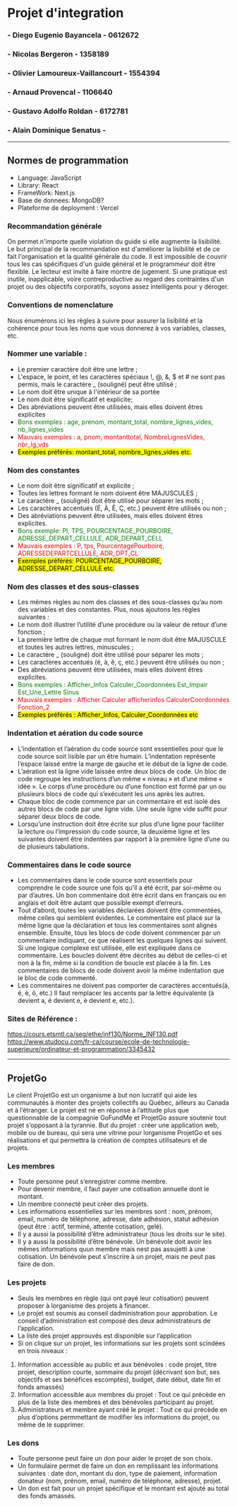 #  Projet d'integration
### - Diego Eugenio Bayancela - 0612672
### - Nicolas Bergeron - 1358189
### - Olivier Lamoureux-Vaillancourt - 1554394
### - Arnaud Provencal - 1106640
### - Gustavo Adolfo Roldan - 6172781
### - Alain Dominique Senatus - 

***
## Normes de programmation
- Language: JavaScript
- Library: React
- FrameWork: Next.js
- Base de donnees: MongoDB?
- Plateforme de deployment : Vercel

### Recommandation générale 
On permet n'importe quelle violation du guide si elle augmente la lisibilité. Le but principal de la recommandation est d'améliorer la lisibilité et de ce fait l'organisation et la qualité générale du code. Il est impossible de couvrir tous les cas spécifiques d'un guide général et le programmeur doit être flexible. Le lecteur est invité à faire montre de jugement. Si une pratique est inutile, inapplicable, voire contreproductive au regard des contraintes d'un projet ou des objectifs corporatifs, soyons assez intelligents pour y déroger.

### Conventions de nomenclature 
Nous énumérons ici les règles à suivre pour assurer la lisibilité et la cohérence pour tous les noms que vous donnerez à vos variables, classes, etc.

### Nommer une variable :  
 - Le premier caractère doit être une lettre ; 
 - L'espace, le point, et les caractères spéciaux !, @, &, $ et # ne sont pas permis, mais le caractère _ (souligné) peut être utilisé ; 
 - Le nom doit être unique à l'intérieur de sa portée
 - Le nom doit être significatif et explicite; 
 - Des abréviations peuvent être utilisées, mais elles doivent êtres explicites
 - <span style = "color:green"> Bons exemples : age, prenom, montant_total, nombre_lignes_vides, nb_lignes_vides </span> 
 - <span style = "color:red"> Mauvais exemples : a, pnom, montanttotal, NombreLignesVides, nbr_lg_vds </span>
 - <mark> Exemples préférés: montant_total, nombre_lignes_vides etc.</mark>

### Nom des constantes 
- Le nom doit être significatif et explicite ; 
- Toutes les lettres formant le nom doivent être MAJUSCULES ; 
- Le caractère _ (souligné) doit être utilisé pour séparer les mots ; 
- Les caractères accentués (É, À, Ê, Ç, etc.) peuvent être utilisés ou non ; 
- Des abréviations peuvent être utilisées, mais elles doivent êtres explicites.
- <span style = "color:green"> Bons exemple: PI, TPS, POURCENTAGE_POURBOIRE, ADRESSE_DEPART_CELLULE, ADR_DEPART_CELL </span>
- <span style = "color:red"> Mauvais exemples : P, tps, PourcentagePourboire, ADRESSEDEPARTCELLULE, ADR_DPT_CL </span>
- <mark> Exemples préférés: POURCENTAGE_POURBOIRE, ADRESSE_DEPART_CELLULE etc.</mark>

### Nom des classes et des sous-classes
- Les mêmes règles au nom des classes et des sous-classes qu’au nom des variables et des constantes. Plus, nous ajoutons les règles suivantes :
- Le nom doit illustrer l’utilité d’une procédure ou la valeur de retour d’une fonction ; 
- La première lettre de chaque mot formant le nom doit être MAJUSCULE et toutes les autres lettres, minuscules ; 
- Le caractère _ (souligné) doit être utilisé pour séparer les mots ; 
- Les caractères accentués (é, à, ê, ç, etc.) peuvent être utilisés ou non ; 
- Des abréviations peuvent être utilisées, mais elles doivent êtres explicites.
- <span style = "color:green"> Bons exemples : Afficher_Infos Calculer_Coordonnées Est_Impair Est_Une_Lettre Sinus </span>
- <span style = "color:red"> Mauvais exemples : Afficher Calculer afficherinfos CalculerCoordonnées Fonction_2 </span>
- <mark> Exemples préférés : Afficher_Infos, Calculer_Coordonnées etc </mark>

### Indentation et aération du code source 
- L’indentation et l’aération du code source sont essentielles pour que le code source soit lisible par un être humain. L’indentation représente l’espace laissé entre la marge de gauche et le début de la ligne de code. 
- L’aération est la ligne vide laissée entre deux blocs de code. Un bloc de code regroupe les instructions d’un même « niveau » et d’une même « idée ». Le corps d’une procédure ou d’une fonction est formé par un ou plusieurs blocs de code qui s’exécutent les uns après les autres. 
- Chaque bloc de code commence par un commentaire et est isolé des autres blocs de code par une ligne vide. Une seule ligne vide suffit pour séparer deux blocs de code.
- Lorsqu’une instruction doit être écrite sur plus d’une ligne pour faciliter la lecture ou l’impression du code source, la deuxième ligne et les suivantes doivent être indentées par rapport à la première ligne d’une ou de plusieurs tabulations.	

### Commentaires dans le code source 
- Les commentaires dans le code source sont essentiels pour comprendre le code source une fois qu’il a été écrit, par soi-même ou par d’autres. Un bon commentaire doit être écrit dans en français ou en anglais et doit être autant que possible exempt d’erreurs. 
- Tout d’abord, toutes les variables déclarées doivent être commentées, même celles qui semblent évidentes. Le commentaire est placé sur la même ligne que la déclaration et tous les commentaires sont alignés ensemble. Ensuite, tous les blocs de code doivent commencer par un commentaire indiquant, ce que réalisent les quelques lignes qui suivent. Si une logique complexe est utilisée, elle est expliquée dans ce commentaire. Les boucles doivent être décrites au début de celles-ci et non à la fin, même si la condition de boucle est placée à la fin. Les commentaires de blocs de code doivent avoir la même indentation que le bloc de code commenté. 
- Les commentaires ne doivent pas comporter de caractères accentués(à, é, è, ô, etc.) Il faut remplacer les accents par la lettre équivalente (à devient a, é devient e, è devient e, etc.).

### Sites de Référence : 
https://cours.etsmtl.ca/seg/ethe/inf130/Norme_INF130.pdf <br/>
https://www.studocu.com/fr-ca/course/ecole-de-technologie-superieure/ordinateur-et-programmation/3345432



***

## ProjetGo
Le client ProjetGo est un organisme à but non lucratif qui aide les communautés à monter des projets collectifs au
Québec, ailleurs au Canada et à l’étranger. Le projet est né en réponse à l’attitude plus que questionnable de la
compagnie GoFundMe et ProjetGo assure soutenir tout projet s’opposant à la tyrannie.
But du projet : créer une application web, mobile ou de bureau, qui sera une vitrine pour lorganisme ProjetGo et
ses réalisations et qui permettra la création de comptes utilisateurs et de projets.
### Les membres
- Toute personne peut s’enregistrer comme membre.
- Pour devenir membre, il faut payer une cotisation annuelle dont le montant.
- Un membre connecté peut créer des projets.
- Les informations essentielles sur les membres sont : nom, prénom, email, numéro de téléphone, adresse, date
adhésion, statut adhésion (peut être : actif, terminé, attente cotisation, gelé).
- Il y a aussi la possibilité d’être administrateur (tous les droits sur le site).
- Il y a aussi la possibilité d’être bénévole. Un bénévole doit avoir les mêmes informations quun membre mais
nest pas assujetti à une cotisation. Un bénévole peut s’inscrire à un projet, mais ne peut pas faire de don.
### Les projets
- Seuls les membres en règle (qui ont payé leur cotisation) peuvent proposer à lorganisme des projets à financer.
- Le projet est soumis au conseil dadministration pour approbation. Le conseil d’administration est composé
des deux administrateurs de l’application.
- La liste des projet approuvés est disponible sur l’application
- Si on clique sur un projet, les informations sur les projets sont scindées en trois niveaux :
1. Information accessible au public et aux bénévoles : code projet, titre projet, description courte, sommaire
du projet (décrivant son but, ses objectifs et ses bénéfices escomptés), budget, date début, date fin et
fonds amassés)
2. Information accessible aux membres du projet : Tout ce qui précède en plus de la liste des membres et
des bénévoles participant au projet.
3. Administrateurs et membre ayant créé le projet : Tout ce qui précède en plus d’options permmettant de
modifier les informations du projet, ou même de le supprimer.
### Les dons
- Toute personne peut faire un don pour aider le projet de son choix.
- Un formulaire permet de faire un don en remplissant les informations suivantes : date don, montant du
don, type de paiement, information donateur (nom, prénom, email, numéro de téléphone, adresse), projet.
- Un don est fait pour un projet spécifique et le montant est ajouté au total des fonds amassés.
